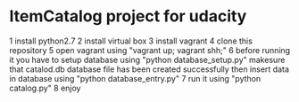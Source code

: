# ItemCatalog project for udacity 
1 install python2.7
2 install virtual box
3 install vagrant 
4 clone this repository
5 open vagrant using "vagrant up; vagrant shh;"
6 before running it you have to setup database using "python database_setup.py"
  makesure that catalod.db database file  has been created successfully
  then insert data in database using "python database_entry.py"
7 run it using "python catalog.py"
8 enjoy
